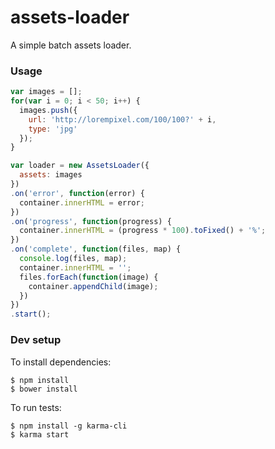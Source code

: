 # assets-loader

A simple batch assets loader.


### Usage

```javascript
var images = [];
for(var i = 0; i < 50; i++) {
  images.push({
    url: 'http://lorempixel.com/100/100?' + i,
    type: 'jpg'
  });
}

var loader = new AssetsLoader({
  assets: images
})
.on('error', function(error) {
  container.innerHTML = error;
})
.on('progress', function(progress) {
  container.innerHTML = (progress * 100).toFixed() + '%';
})
.on('complete', function(files, map) {
  console.log(files, map);
  container.innerHTML = '';
  files.forEach(function(image) {
    container.appendChild(image);
  })
})
.start();
```

### Dev setup

To install dependencies:

```
$ npm install
$ bower install
```

To run tests:

```
$ npm install -g karma-cli
$ karma start
```
